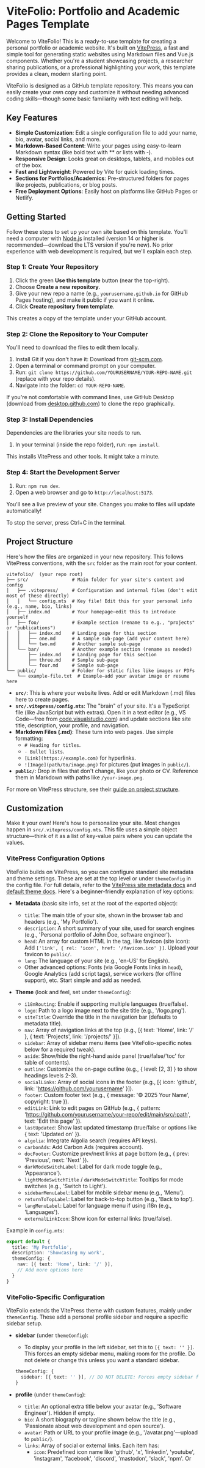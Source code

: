 # ViteFolio: Portfolio and Academic Pages Template

Welcome to ViteFolio! This is a ready-to-use template for creating a personal portfolio or academic website. It's built on [VitePress](https://vitepress.dev/), a fast and simple tool for generating static websites using Markdown files and Vue.js components. Whether you're a student showcasing projects, a researcher sharing publications, or a professional highlighting your work, this template provides a clean, modern starting point.

ViteFolio is designed as a GitHub template repository. This means you can easily create your own copy and customize it without needing advanced coding skills—though some basic familiarity with text editing will help.

## Key Features
- **Simple Customization**: Edit a single configuration file to add your name, bio, avatar, social links, and more.
- **Markdown-Based Content**: Write your pages using easy-to-learn Markdown syntax (like bold text with ** or lists with -).
- **Responsive Design**: Looks great on desktops, tablets, and mobiles out of the box.
- **Fast and Lightweight**: Powered by Vite for quick loading times.
- **Sections for Portfolios/Academics**: Pre-structured folders for pages like projects, publications, or blog posts.
- **Free Deployment Options**: Easily host on platforms like GitHub Pages or Netlify.

## Getting Started
Follow these steps to set up your own site based on this template. You'll need a computer with [Node.js](https://nodejs.org/) installed (version 14 or higher is recommended—download the LTS version if you're new). No prior experience with web development is required, but we'll explain each step.

### Step 1: Create Your Repository
1. Click the green **Use this template** button (near the top-right).
2. Choose **Create a new repository**.
3. Give your new repo a name (e.g., `yourusername.github.io` for GitHub Pages hosting), and make it public if you want it online.
4. Click **Create repository from template**.

This creates a copy of the template under your GitHub account.

### Step 2: Clone the Repository to Your Computer
You'll need to download the files to edit them locally.

1. Install Git if you don't have it: Download from [git-scm.com](https://git-scm.com/).
2. Open a terminal or command prompt on your computer.
3. Run: `git clone https://github.com/YOURUSERNAME/YOUR-REPO-NAME.git` (replace with your repo details).
4. Navigate into the folder: `cd YOUR-REPO-NAME`.

If you're not comfortable with command lines, use GitHub Desktop (download from [desktop.github.com](https://desktop.github.com/)) to clone the repo graphically.

### Step 3: Install Dependencies
Dependencies are the libraries your site needs to run.

1. In your terminal (inside the repo folder), run: `npm install`.
   
This installs VitePress and other tools. It might take a minute.

### Step 4: Start the Development Server
1. Run: `npm run dev`.
2. Open a web browser and go to `http://localhost:5173`.
   
You'll see a live preview of your site. Changes you make to files will update automatically!

To stop the server, press Ctrl+C in the terminal.

## Project Structure
Here's how the files are organized in your new repository. This follows VitePress conventions, with the `src` folder as the main root for your content.

```
vitefolio/  (your repo root)
├── src/                # Main folder for your site's content and config
│   ├── .vitepress/     # Configuration and internal files (don't edit most of these directly)
│   │   └── config.mts  # Key file! Edit this for your personal info (e.g., name, bio, links)
│   ├── index.md        # Your homepage—edit this to introduce yourself
│   ├── foo/            # Example section (rename to e.g., "projects" or "publications")
│   │   ├── index.md    # Landing page for this section
│   │   ├── one.md      # A sample sub-page (add your content here)
│   │   └── two.md      # Another sample sub-page
│   └── bar/            # Another example section (rename as needed)
│       ├── index.md    # Landing page for this section
│       ├── three.md    # Sample sub-page
│       └── four.md     # Sample sub-page
└── public/             # Folder for static files like images or PDFs
    └── example-file.txt  # Example—add your avatar image or resume here
```

- **`src/`**: This is where your website lives. Add or edit Markdown (.md) files here to create pages.
- **`src/.vitepress/config.mts`**: The "brain" of your site. It's a TypeScript file (like JavaScript but with extras). Open it in a text editor (e.g., VS Code—free from [code.visualstudio.com](https://code.visualstudio.com/)) and update sections like site title, description, your profile, and navigation.
- **Markdown Files (.md)**: These turn into web pages. Use simple formatting:
  - `# Heading for titles`.
  - `- Bullet lists`.
  - `[Link](https://example.com)` for hyperlinks.
  - `![Image](path/to/image.png)` for pictures (put images in `public/`).
- **`public/`**: Drop in files that don't change, like your photo or CV. Reference them in Markdown with paths like `/your-image.png`.

For more on VitePress structure, see their [guide on project structure](https://vitepress.dev/guide/routing#project-root).

## Customization
Make it your own! Here's how to personalize your site. Most changes happen in `src/.vitepress/config.mts`. This file uses a simple object structure—think of it as a list of key-value pairs where you can update the values.

### VitePress Configuration Options
ViteFolio builds on VitePress, so you can configure standard site metadata and theme settings. These are set at the top level or under `themeConfig` in the config file. For full details, refer to the [VitePress site metadata docs](https://vitepress.dev/reference/site-config#site-metadata) and [default theme docs](https://vitepress.dev/reference/default-theme-config). Here's a beginner-friendly explanation of key options:

- **Metadata** (basic site info, set at the root of the exported object):
  - `title`: The main title of your site, shown in the browser tab and headers (e.g., 'My Portfolio').
  - `description`: A short summary of your site, used for search engines (e.g., 'Personal portfolio of John Doe, software engineer').
  - `head`: An array for custom HTML in the <head> tag, like favicon (site icon): Add `['link', { rel: 'icon', href: '/favicon.ico' }]`. Upload your favicon to `public/`.
  - `lang`: The language of your site (e.g., 'en-US' for English).
  - Other advanced options: Fonts (via Google Fonts links in `head`), Google Analytics (add script tags), service workers (for offline support), etc. Start simple and add as needed.

- **Theme** (look and feel, set under `themeConfig`):
  - `i18nRouting`: Enable if supporting multiple languages (true/false).
  - `logo`: Path to a logo image next to the site title (e.g., '/logo.png').
  - `siteTitle`: Override the title in the navigation bar (defaults to metadata title).
  - `nav`: Array of navigation links at the top (e.g., [{ text: 'Home', link: '/' }, { text: 'Projects', link: '/projects/' }]).
  - `sidebar`: Array of sidebar menu items (see ViteFolio-specific notes below for a required tweak).
  - `aside`: Show/hide the right-hand aside panel (true/false/'toc' for table of contents).
  - `outline`: Customize the on-page outline (e.g., { level: [2, 3] } to show headings levels 2-3).
  - `socialLinks`: Array of social icons in the footer (e.g., [{ icon: 'github', link: 'https://github.com/yourusername' }]).
  - `footer`: Custom footer text (e.g., { message: '© 2025 Your Name', copyright: true }).
  - `editLink`: Link to edit pages on GitHub (e.g., { pattern: 'https://github.com/yourusername/your-repo/edit/main/src/:path', text: 'Edit this page' }).
  - `lastUpdated`: Show last updated timestamp (true/false or options like { text: 'Updated on' }).
  - `algolia`: Integrate Algolia search (requires API keys).
  - `carbonAds`: Add Carbon Ads (requires account).
  - `docFooter`: Customize prev/next links at page bottom (e.g., { prev: 'Previous', next: 'Next' }).
  - `darkModeSwitchLabel`: Label for dark mode toggle (e.g., 'Appearance').
  - `lightModeSwitchTitle` / `darkModeSwitchTitle`: Tooltips for mode switches (e.g., 'Switch to Light').
  - `sidebarMenuLabel`: Label for mobile sidebar menu (e.g., 'Menu').
  - `returnToTopLabel`: Label for back-to-top button (e.g., 'Back to top').
  - `langMenuLabel`: Label for language menu if using i18n (e.g., 'Languages').
  - `externalLinkIcon`: Show icon for external links (true/false).

Example in `config.mts`:
```typescript
export default {
  title: 'My Portfolio',
  description: 'Showcasing my work',
  themeConfig: {
    nav: [{ text: 'Home', link: '/' }],
    // Add more options here
  }
}
```

### ViteFolio-Specific Configuration
ViteFolio extends the VitePress theme with custom features, mainly under `themeConfig`. These add a personal profile sidebar and require a specific sidebar setup.

- **sidebar** (under `themeConfig`):
  - To display your profile in the left sidebar, set this to `[{ text: '' }]`. This forces an empty sidebar menu, making room for the profile. Do not delete or change this unless you want a standard sidebar.
  ```typescript
  themeConfig: {
    sidebar: [{ text: '' }], // DO NOT DELETE: Forces empty sidebar for profile
  }
  ```

- **profile** (under `themeConfig`):
  - `title`: An optional extra title below your avatar (e.g., 'Software Engineer'). Hidden if empty.
  - `bio`: A short biography or tagline shown below the title (e.g., 'Passionate about web development and open source').
  - `avatar`: Path or URL to your profile image (e.g., '/avatar.png'—upload to `public/`).
  - `links`: Array of social or external links. Each item has:
    - `icon`: Predefined icon name like 'github', 'x', 'linkedin', 'youtube', 'instagram', 'facebook', 'discord', 'mastodon', 'slack', 'npm'. Or custom: { svg: '<svg>...</svg>' }.
    - `link`: The URL (e.g., 'https://github.com/yourusername').
    - `text`: Optional display text (defaults to the last part of the URL, like 'yourusername').

  Example:
  ```typescript
  themeConfig: {
    profile: {
      title: 'Software Engineer', // Hidden if empty
      bio: 'Short biography for the left-hand sidebar',
      avatar: 'https://www.github.com/iann838.png', // Or local path like '/avatar.png'
      links: [
        { icon: 'github', link: 'https://github.com/iann838' },
        { icon: 'x', link: 'https://x.com/iann838' },
        // { icon: { svg: '<svg>...</svg>' }, link: 'https://example.com' }
      ]
    }
  }
  ```

### Add or Edit Pages
- Create a new folder in `src/` for a section, e.g., `projects/`.
- Inside it, add `index.md` for the main page, and other .md files for sub-pages.
- VitePress supports extras like tables, code blocks, and emojis in Markdown. See [VitePress Markdown guide](https://vitepress.dev/guide/markdown) for tips.

### Change the Theme
- Customize colors, layout, etc., via `themeConfig` (as above).
- For advanced changes, extend the theme—check [VitePress theming docs](https://vitepress.dev/guide/custom-theme).

### Add Images or Media
- Place files in `public/`.
- In Markdown: `![Alt text](/filename.png)`.

If you're new to Markdown, try an online editor like [dillinger.io](https://dillinger.io/) to practice.

## Link Routing
VitePress automatically handles links between pages. Internal links use the site's router for smooth navigation. Every `index.md` in a sub-directory becomes `/directory/` (e.g., `src/foo/index.md` is `/foo/`).

Example directory:
```
src/
├─ index.md      # /
├─ foo/
│  ├─ index.md   # /foo/
│  ├─ one.md     # /foo/one
│  └─ two.md     # /foo/two
└─ bar/
   ├─ index.md   # /bar/
   ├─ three.md   # /bar/three
   └─ four.md    # /bar/four
```

From `foo/one.md`:
```md
[Home](/) <!-- To root -->
[Foo](/foo/) <!-- To foo index -->
[Foo Heading](./#heading) <!-- Anchor in current dir -->
[Bar Three](../bar/three) <!-- Relative, omit .md -->
[Bar Three](../bar/three.md) <!-- With .md -->
[Bar Four](../bar/four.html) <!-- With .html -->
```

Pages generate with `.html` suffixes by default (e.g., `/foo/one.html`), but links work without them.

## Public Directory

The `public/` folder in your repository is a special directory for storing static assets—files that don't need to be processed by VitePress during the build process. These could include configuration files for search engines, icons, downloadable documents, media, or any other resources you want to serve directly without modification. During the site build (e.g., when you run `npm run build`), all files in `public/` are automatically copied to the root of the output directory (`dist/`) exactly as they are, preserving their original filenames and structure.

This is useful for:
- Site metadata files like `robots.txt` (controls search engine crawling) or `sitemap.xml` (though VitePress can generate sitemaps automatically—see the Sitemap Generation section).
- Favicons (e.g., `favicon.ico` for browser tabs—reference in your config's `head` array).
- Downloadable files like PDFs (e.g., your resume or publications), videos, audio clips, or large images.
- Any other static content not directly embedded in your Markdown pages or Vue components.

### How to Use It
1. **Adding Files**: Simply place your files directly into the `public/` folder at the root of your repository. You can organize them into subfolders if needed (e.g., `public/images/` or `public/downloads/`), and the structure will be preserved in the built site.

2. **Referencing Files**: Always use root-absolute paths starting with `/` when linking to these files in your Markdown, config, or components. This ensures they resolve correctly regardless of the page's URL.
   - For a file at `public/example-file.txt`, reference it as `/example-file.txt`.
   - For a subfolder like `public/downloads/paper.pdf`, use `/downloads/paper.pdf`.

   Examples in Markdown:
   - Link to a PDF: `[Download Resume](/resume.pdf)`
   - Embed an image: `![Profile Photo](/images/profile.jpg)`
   - In your config.mts (e.g., for avatar): `avatar: '/avatar.png'`

3. **Example: File Download Button with VFDownload**
   Use the custom `<VFDownload />` component to create a styled button for downloads:
   ```md
   <VFDownload text='Download Paper' href='/example-file.txt' as='publication-a.txt'/>
   ```
   - This renders a button labeled "Download Paper" that links to `/example-file.txt` (from `public/`) and suggests saving it as `publication-a.txt`.
   - Tip: Upload your file to `public/example-file.txt` first.

Browsers and development servers cache static files aggressively. After adding or updating files in `public/`, you might not see changes immediately. Force a refresh with Ctrl+F5 (or Cmd+Shift+R on Mac) in your browser to clear the cache. In production, consider versioning filenames (e.g., `resume-v2.pdf`) for cache busting.

## Buttons and Downloads

VitePress lets you add interactive elements to Markdown using HTML or [Vue components](https://vitepress.dev/guide/using-vue).

ViteFolio provides two global components for buttons, usable directly in .md files.

### `<VFDownload />`: For Downloads
Creates a button to download files (e.g., PDFs from `public/`).

Props:
- `text`: Button label (required, e.g., 'Download Paper').
- `href`: File URL (required, e.g., '/resume.pdf').
- `as`: Suggested save name (optional, e.g., 'my-resume.pdf').
- `theme`: 'brand' (default), 'alt', or 'sponsor'.
- `size`: 'medium' (default) or 'big'.

Example:
```md
<VFDownload text="Download Resume" href="/resume.pdf" as="John_Doe_Resume.pdf" />
```

### `<VPButton />`: General Button
For links to pages or sites.

Props:
- `text`: Button label (required, e.g., 'View Project').
- `href`: URL (required, e.g., '/projects/' or 'https://github.com/').
- `theme`: 'brand' (default), 'alt', or 'sponsor'.
- `size`: 'medium' (default) or 'big'.

Example:
```md
<VPButton text="View on GitHub" href="https://github.com/yourusername" />
```

## Markdown Extensions
VitePress supports enhanced Markdown:

- [Header Anchors](https://vitepress.dev/guide/markdown#header-anchors): Auto-links on headings.
- [Tables](https://vitepress.dev/guide/markdown#github-style-tables): GitHub-style.
- [Emoji 🎉](https://vitepress.dev/guide/markdown#emoji): Standard emojis.
- [Table of Contents](https://vitepress.dev/guide/markdown#table-of-contents): Use [[[toc]]].
- [Alerts](https://vitepress.dev/guide/markdown#github-flavored-alerts): > [!NOTE] for notes, tips, etc.
- [Code Blocks](https://vitepress.dev/guide/markdown#syntax-highlighting-in-code-blocks): Syntax highlighting.
- [Markdown File Inclusion](https://vitepress.dev/guide/markdown#markdown-file-inclusion): Embed other .md files.
- [Math Equations](https://vitepress.dev/guide/markdown#math-equations): LaTeX with $$.
- [Image Lazy Loading](https://vitepress.dev/guide/markdown#image-lazy-loading): Auto-lazy for images.

## Building and Deployment
When ready to share:

### Build the Site
1. Run: `npm run build` (or `yarn build`).
2. This creates a `dist/` folder with static files.

### Deploy to GitHub Pages (Free and Easy)
GitHub Pages is a free hosting service for static websites, perfect for your ViteFolio site. It supports deployment directly via GitHub Actions, which automates building and publishing your site whenever you push changes to the main branch. This means no need for a separate deployment branch like `gh-pages`—everything happens through workflows.

The ViteFolio template includes a pre-configured GitHub Actions workflow (located in `.github/workflows/`), which handles building your VitePress site and deploying it automatically on pushes to the `main` branch. If you're using this template as-is, you won't need to create a new workflow; GitHub will detect and use the existing one.

#### Prerequisites
- Ensure you have admin or maintainer permissions on the repository.
- Your repository must be public for free GitHub Pages hosting (private repos require a paid GitHub plan like Pro or Team).
- GitHub Actions should be enabled in your repo (it's usually on by default, but check under Settings > Actions > General if needed).

#### Step-by-Step Setup
1. **Enable GitHub Pages with GitHub Actions as the Source**:
   - Go to your repository on GitHub.
   - Click **Settings** at the top of the page (if it's not visible, use the dropdown menu under the repo name).
   - In the left sidebar, under "Code and automation," click **Pages**.
   - Scroll to the "Build and deployment" section.
   - Under "Source," select **GitHub Actions** from the dropdown.
   - If prompted to choose a workflow template, you can skip or select one, since the template already has a workflow, GitHub will use it automatically.

2. **Trigger the Initial Deployment**:
   - After enabling Pages, the deployment won't start automatically. You need to trigger it by making a change and pushing to the `main` branch.
   - For example: Edit a file (like adding a space to `README.md` or your config file), commit the change with a message like "Trigger initial deployment," and push it to GitHub (e.g., `git add .`, `git commit -m "Trigger deployment"`, `git push`).
   - Alternatively, for a manual trigger without changes: Go to the **Actions** tab in your repo, select the workflow (it might be named something like "Deploy VitePress site"), and click **Run workflow** > **Run workflow** on the main branch.

3. **Check Deployment Status**:
   - Head to the **Actions** tab in your repository.
   - Look for the running or recent workflow (it should appear shortly after your push or manual run).
   - Click on the workflow run to view detailed logs. If it fails (e.g., due to build errors), check the logs for clues—common issues include missing dependencies or config mistakes.
   - You might need to rerun the workflow if GitHub Actions wasn't fully enabled yet or if there's a temporary glitch: Click the three dots on the run > **Re-run all jobs**.
   - Deployments usually take 1-5 minutes. Refresh the Actions page to monitor progress.

4. **Access Your Deployed Site**:
   - Once the workflow succeeds (look for a green checkmark), your site is live.
   - Visit it at: `https://{username}.github.io` if your repo is named `{username}.github.io`, or `https://{username}.github.io/{repository}` for other repo names (replace `{username}` and `{repository}` with yours).
   - If it doesn't appear immediately, wait a few minutes or clear your browser cache.

Other options: Netlify, Vercel. See [VitePress deployment guide](https://vitepress.dev/guide/deploy).

## Custom Domain

Using a custom domain (e.g., www.yourname.com) makes your GitHub Pages site look more professional. GitHub provides free HTTPS certificates via Let's Encrypt.

### Prerequisites
- GitHub Pages must be enabled and deployed.
- Own a domain from a registrar (e.g., Namecheap).
- DNS changes may take up to 24 hours to propagate.

### Setup Steps
1. **Add Domain in GitHub**:
   - Repo Settings > Pages > Custom domain.
   - Enter your domain (e.g., www.yourname.com) and Save. GitHub checks DNS and adds a CNAME file if needed.

2. **Configure DNS Records**:
   - In your DNS provider's panel:
     - **Subdomain (e.g., www)**: CNAME record – Name: www, Value: username.github.io.
     - **Apex (e.g., yourname.com)**: A records to 185.199.108.153, 185.199.109.153, 185.199.110.153, 185.199.111.153; AAAA for IPv6: 2606:50c0:8000::153, etc. Or use ALIAS to username.github.io.
   - Add both for apex and www if needed—GitHub handles redirects.

3. **Verify**:
   - GitHub Pages shows DNS status. Use `dig yourdomain.com` to check.
   - HTTPS activates automatically.


## Sitemap Generation

A sitemap lists your site's pages to help search engines like Google index them better, improving visibility.

VitePress auto-generates `/sitemap.xml` on build (via `npm run build`).

Configure in `src/.vitepress/config.mts`:
```typescript
export default {
  // themeConfig: { ... other config }
  sitemap: {
    hostname: 'https://yourhosteddomain.com', // Required: Your site's URL
  }
}
```

Rebuild to generate; submit to Google Search Console. See [VitePress guide](https://vitepress.dev/guide/sitemap-generation) for more.

## Troubleshooting
- **Errors during install?** Update Node.js and try `npm cache clean --force`.
- **Page not found?** Check file paths—e.g., `src/about.md` is `/about`.
- **Need help?** Check [VitePress docs](https://vitepress.dev/) or GitHub issues.

Happy building! Start small, edit one file at a time, and preview often. 🚀
